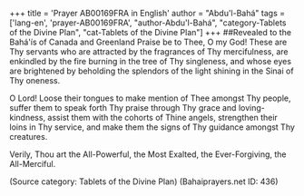 +++
title = 'Prayer AB00169FRA in English'
author = "Abdu'l-Bahá"
tags = ['lang-en', 'prayer-AB00169FRA', "author-Abdu'l-Bahá", "category-Tablets of the Divine Plan", "cat-Tablets of the Divine Plan"]
+++
##Revealed to the Bahá'ís of Canada and Greenland
Praise be to Thee, O my God! These are Thy servants who are attracted by the fragrances of Thy mercifulness, are enkindled by the fire burning in the tree of Thy singleness, and whose eyes are brightened by beholding the splendors of the light shining in the Sinai of Thy oneness.

O Lord! Loose their tongues to make mention of Thee amongst Thy people, suffer them to speak forth Thy praise through Thy grace and loving-kindness, assist them with the cohorts of Thine angels, strengthen their loins in Thy service, and make them the signs of Thy guidance amongst Thy creatures.

Verily, Thou art the All-Powerful, the Most Exalted, the Ever-Forgiving, the All-Merciful.

(Source category: Tablets of the Divine Plan)
(Bahaiprayers.net ID: 436)
